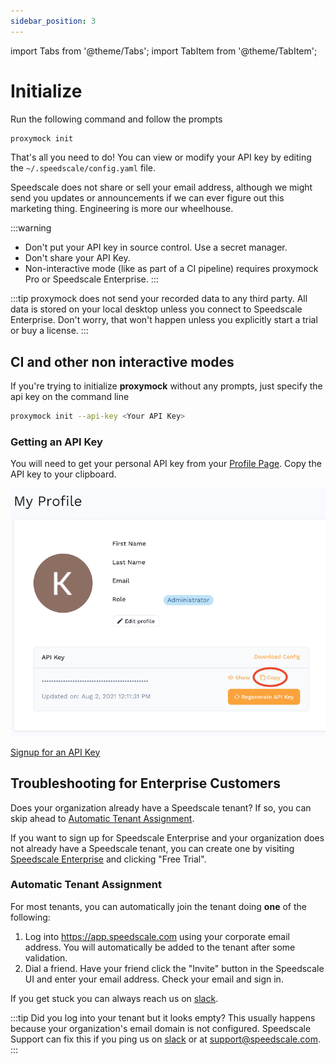 ```yaml
---
sidebar_position: 3
---
```

import Tabs from '@theme/Tabs';
import TabItem from '@theme/TabItem';

# Initialize

Run the following command and follow the prompts

```bash
proxymock init
```

That's all you need to do! You can view or modify your API key by editing the `~/.speedscale/config.yaml` file.

Speedscale does not share or sell your email address, although we might send you updates or announcements if we can ever figure out this marketing thing. Engineering is more our wheelhouse.

:::warning

- Don't put your API key in source control. Use a secret manager.
- Don't share your API Key.
- Non-interactive mode (like as part of a CI pipeline) requires proxymock Pro or Speedscale Enterprise.
:::

:::tip
proxymock does not send your recorded data to any third party. All data is stored on your local desktop unless you connect to Speedscale Enterprise. Don't worry, that won't happen unless you explicitly start a trial or buy a license.
:::

## CI and other non interactive modes

If you're trying to initialize **proxymock** without any prompts, just specify the api key on the command line

```bash
proxymock init --api-key <Your API Key>
```

### Getting an API Key

<Tabs>

<TabItem value="Existing Enterprise Customer">

You will need to get your personal API key from your [Profile Page](https://app.speedscale.com/profile). Copy the API key to your clipboard.

![API Key](../../setup/install/api-key.png)

</TabItem>

<TabItem value="New User">

[Signup for an API Key](https://app.speedscale.com/proxymock/signup)

</TabItem>

</Tabs>


## Troubleshooting for Enterprise Customers

Does your organization already have a Speedscale tenant? If so, you can skip ahead to [Automatic Tenant Assignment](#automatic-tenant-assignment).

If you want to sign up for Speedscale Enterprise and your organization does not already have a Speedscale tenant, you can create one by visiting [Speedscale Enterprise](https://speedscale.com) and clicking "Free Trial".

### Automatic Tenant Assignment

For most tenants, you can automatically join the tenant doing **one** of the following:

1. Log into https://app.speedscale.com using your corporate email address. You will automatically be added to the tenant after some validation.
1. Dial a friend. Have your friend click the "Invite" button in the Speedscale UI and enter your email address. Check your email and sign in.

If you get stuck you can always reach us on [slack](https://slack.speedscale.com).

:::tip
Did you log into your tenant but it looks empty? This usually happens because your organization's email domain is not configured. Speedscale Support can fix this if you ping us on [slack](https://slack.speedscale.com) or at [support@speedscale.com](mailto:support@speedscale.com).
:::

